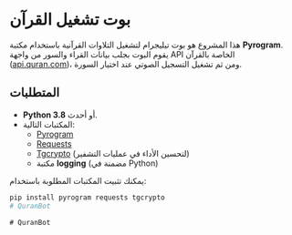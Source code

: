 # بوت تشغيل القرآن

هذا المشروع هو بوت تيليجرام لتشغيل التلاوات القرآنية باستخدام مكتبة **Pyrogram**. يقوم البوت بجلب بيانات القراء والسور من واجهة API الخاصة بالقرآن ([api.quran.com](https://api.quran.com))، ومن ثم تشغيل التسجيل الصوتي عند اختيار السورة.

## المتطلبات

- **Python 3.8** أو أحدث.
- المكتبات التالية:
  - [Pyrogram](https://docs.pyrogram.org)
  - [Requests](https://docs.python-requests.org)
  - [Tgcrypto](https://github.com/pyrogram/tgcrypto) (لتحسين الأداء في عمليات التشفير)
  - مكتبة **logging** (مضمنة في Python)

يمكنك تثبيت المكتبات المطلوبة باستخدام:
```bash
pip install pyrogram requests tgcrypto
#   Q u r a n B o t  
 #   Q u r a n B o t  
 